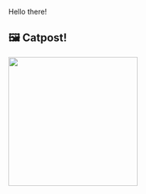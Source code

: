Hello there!



## 🖼️ Catpost!

<sub>
    <img src="https://cdn2.thecatapi.com/images/ar1.jpg" height="256">
</sub>

